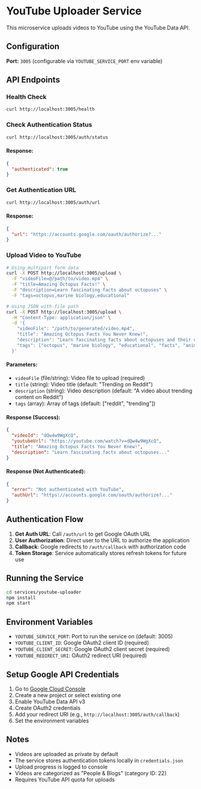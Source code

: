 # YouTube Uploader Service

This microservice uploads videos to YouTube using the YouTube Data API.

## Configuration

**Port:** `3005` (configurable via `YOUTUBE_SERVICE_PORT` env variable)

## API Endpoints

### Health Check
```bash
curl http://localhost:3005/health
```

### Check Authentication Status
```bash
curl http://localhost:3005/auth/status
```

#### Response:
```json
{
  "authenticated": true
}
```

### Get Authentication URL
```bash
curl http://localhost:3005/auth/url
```

#### Response:
```json
{
  "url": "https://accounts.google.com/oauth/authorize?..."
}
```

### Upload Video to YouTube
```bash
# Using multipart form data
curl -X POST http://localhost:3005/upload \
  -F "videoFile=@/path/to/video.mp4" \
  -F "title=Amazing Octopus Facts!" \
  -F "description=Learn fascinating facts about octopuses" \
  -F "tags=octopus,marine biology,educational"

# Using JSON with file path
curl -X POST http://localhost:3005/upload \
  -H "Content-Type: application/json" \
  -d '{
    "videoFile": "/path/to/generated/video.mp4",
    "title": "Amazing Octopus Facts You Never Knew!",
    "description": "Learn fascinating facts about octopuses and their unique biology. Did you know they have three hearts?",
    "tags": ["octopus", "marine biology", "educational", "facts", "animals"]
  }'
```

#### Parameters:
- `videoFile` (file/string): Video file to upload (required)
- `title` (string): Video title (default: "Trending on Reddit")
- `description` (string): Video description (default: "A video about trending content on Reddit")
- `tags` (array): Array of tags (default: ["reddit", "trending"])

#### Response (Success):
```json
{
  "videoId": "dQw4w9WgXcQ",
  "youtubeUrl": "https://youtube.com/watch?v=dQw4w9WgXcQ",
  "title": "Amazing Octopus Facts You Never Knew!",
  "description": "Learn fascinating facts about octopuses..."
}
```

#### Response (Not Authenticated):
```json
{
  "error": "Not authenticated with YouTube",
  "authUrl": "https://accounts.google.com/oauth/authorize?..."
}
```

## Authentication Flow

1. **Get Auth URL**: Call `/auth/url` to get Google OAuth URL
2. **User Authorization**: Direct user to the URL to authorize the application
3. **Callback**: Google redirects to `/auth/callback` with authorization code
4. **Token Storage**: Service automatically stores refresh tokens for future use

## Running the Service

```bash
cd services/youtube-uploader
npm install
npm start
```

## Environment Variables

- `YOUTUBE_SERVICE_PORT`: Port to run the service on (default: 3005)
- `YOUTUBE_CLIENT_ID`: Google OAuth2 client ID (required)
- `YOUTUBE_CLIENT_SECRET`: Google OAuth2 client secret (required)
- `YOUTUBE_REDIRECT_URI`: OAuth2 redirect URI (required)

## Setup Google API Credentials

1. Go to [Google Cloud Console](https://console.cloud.google.com/)
2. Create a new project or select existing one
3. Enable YouTube Data API v3
4. Create OAuth2 credentials
5. Add your redirect URI (e.g., `http://localhost:3005/auth/callback`)
6. Set the environment variables

## Notes

- Videos are uploaded as private by default
- The service stores authentication tokens locally in `credentials.json`
- Upload progress is logged to console
- Videos are categorized as "People & Blogs" (category ID: 22)
- Requires YouTube API quota for uploads